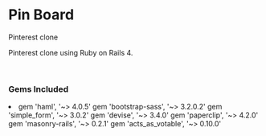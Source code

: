 <h1>Pin Board</h1>

Pinterest clone 

<p>Pinterest clone using Ruby on Rails 4.<br></p>
<p><br></p>
<h3>Gems Included</h3>
<li>gem 'haml', '~> 4.0.5'
gem 'bootstrap-sass', '~> 3.2.0.2'
gem 'simple_form', '~> 3.0.2'
gem 'devise', '~> 3.4.0'
gem 'paperclip', '~> 4.2.0'
gem 'masonry-rails', '~> 0.2.1'
gem 'acts_as_votable', '~> 0.10.0'</li>